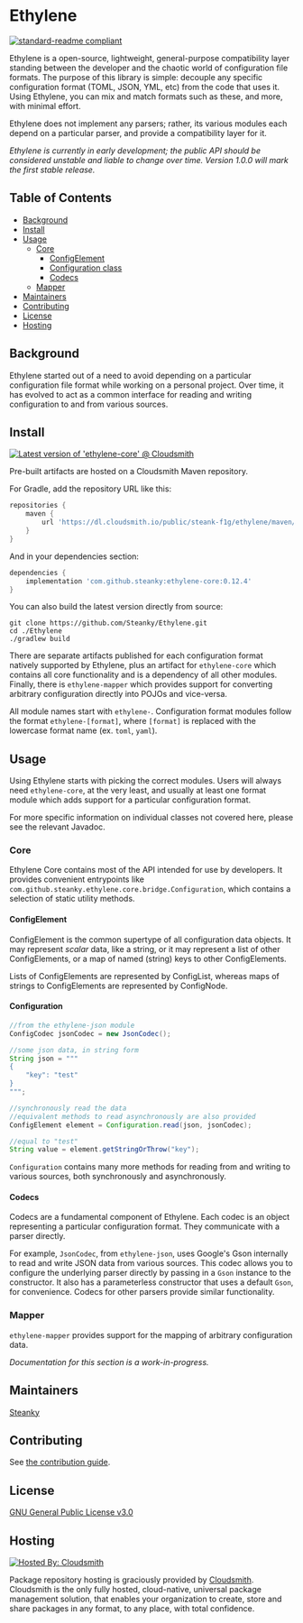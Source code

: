 # Ethylene

[![standard-readme compliant](https://img.shields.io/badge/readme%20style-standard-brightgreen.svg?style=flat-square)](https://github.com/RichardLitt/standard-readme)

Ethylene is a open-source, lightweight, general-purpose compatibility layer standing between the developer and the
chaotic world of configuration file formats. The purpose of this library is simple: decouple any specific configuration
format (TOML, JSON, YML, etc) from the code that uses it. Using Ethylene, you can mix and match formats such as these,
and more, with minimal effort.

Ethylene does not implement any parsers; rather, its various modules each depend on a particular parser, and provide a
compatibility layer for it.

_Ethylene is currently in early development; the public API should be considered unstable and liable to change over
time. Version 1.0.0 will mark the first stable release._

## Table of Contents

- [Background](#background)
- [Install](#install)
- [Usage](#usage)
    - [Core](#core)
        - [ConfigElement](#configelement)
        - [Configuration class](#configuration)
        - [Codecs](#codecs)
    - [Mapper](#mapper)
- [Maintainers](#maintainers)
- [Contributing](#contributing)
- [License](#license)
- [Hosting](#hosting)

## Background

Ethylene started out of a need to avoid depending on a particular configuration file format while working on a personal
project. Over time, it has evolved to act as a common interface for reading and writing configuration to and from
various sources.

## Install

[![Latest version of 'ethylene-core' @ Cloudsmith](https://api-prd.cloudsmith.io/v1/badges/version/steank-f1g/ethylene/maven/ethylene-core/latest/a=noarch;xg=com.github.steanky/?render=true&show_latest=true)](https://cloudsmith.io/~steank-f1g/repos/ethylene/packages/detail/maven/ethylene-core/latest/a=noarch;xg=com.github.steanky/)

Pre-built artifacts are hosted on a Cloudsmith Maven repository.

For Gradle, add the repository URL like this:

```groovy
repositories {
    maven {
        url 'https://dl.cloudsmith.io/public/steank-f1g/ethylene/maven/'
    }
}
```

And in your dependencies section:

```groovy
dependencies {
    implementation 'com.github.steanky:ethylene-core:0.12.4'
}
```

You can also build the latest version directly from source:

```shell
git clone https://github.com/Steanky/Ethylene.git
cd ./Ethylene
./gradlew build
```

There are separate artifacts published for each configuration format natively supported by Ethylene, plus an artifact
for `ethylene-core` which contains all core functionality and is a dependency of all other modules. Finally, there
is `ethylene-mapper` which provides support for converting arbitrary configuration directly into POJOs and vice-versa.

All module names start with `ethylene-`. Configuration format modules follow the format `ethylene-[format]`,
where `[format]` is replaced with the lowercase format name (ex. `toml`, `yaml`).

## Usage

Using Ethylene starts with picking the correct modules. Users will always need `ethylene-core`, at the very least, and
usually at least one format module which adds support for a particular configuration format.

For more specific information on individual classes not covered here, please see the relevant Javadoc.

### Core

Ethylene Core contains most of the API intended for use by developers. It provides convenient entrypoints
like `com.github.steanky.ethylene.core.bridge.Configuration`, which contains a selection of static utility methods.

#### ConfigElement

ConfigElement is the common supertype of all configuration data objects. It may represent _scalar_ data, like a string,
or it may represent a list of other ConfigElements, or a map of named (string) keys to other ConfigElements.

Lists of ConfigElements are represented by ConfigList, whereas maps of strings to ConfigElements are represented by
ConfigNode.

#### Configuration

```java
//from the ethylene-json module
ConfigCodec jsonCodec = new JsonCodec();

//some json data, in string form
String json = """
{
    "key": "test"
}
""";

//synchronously read the data
//equivalent methods to read asynchronously are also provided
ConfigElement element = Configuration.read(json, jsonCodec);

//equal to "test"
String value = element.getStringOrThrow("key");
```

`Configuration` contains many more methods for reading from and writing to various sources, both synchronously and
asynchronously.

#### Codecs

Codecs are a fundamental component of Ethylene. Each codec is an object representing a particular configuration format.
They communicate with a parser directly.

For example, `JsonCodec`, from `ethylene-json`, uses Google's Gson internally to read and write JSON data from various
sources. This codec allows you to configure the underlying parser directly by passing in a `Gson` instance to the
constructor. It also has a parameterless constructor that uses a default `Gson`, for convenience. Codecs for other
parsers provide similar functionality.

### Mapper

`ethylene-mapper` provides support for the mapping of arbitrary configuration data.

*Documentation for this section is a work-in-progress.*

## Maintainers

[Steanky](https://github.com/Steanky)

## Contributing

See [the contribution guide](CONTRIBUTING.md).

## License

[GNU General Public License v3.0](LICENSE)

## Hosting

[![Hosted By: Cloudsmith](https://img.shields.io/badge/OSS%20hosting%20by-cloudsmith-blue?logo=cloudsmith&style=for-the-badge)](https://cloudsmith.com)

Package repository hosting is graciously provided by  [Cloudsmith](https://cloudsmith.com).
Cloudsmith is the only fully hosted, cloud-native, universal package management solution, that enables your organization
to create, store and share packages in any format, to any place, with total confidence.

